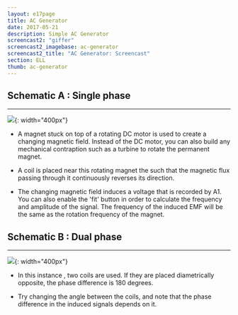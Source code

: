 ```yaml
---
layout: e17page
title: AC Generator
date: 2017-05-21
description: Simple AC Generator
screencast2: "giffer"
screencast2_imagebase: ac-generator
screencast2_title: "AC Generator: Screencast"
section: ELL
thumb: ac-generator
---
```


## Schematic A : Single phase
___

![](images/schematics/ac-generator.png){: width="400px"}

- A magnet stuck on top of a rotating DC motor is used to create a changing magnetic field. Instead of the DC motor, you can also build any mechanical contraption such as a turbine to rotate the permanent magnet.

- A coil is placed near this rotating magnet the such that the magnetic flux passing through it continuously reverses its direction.

- The changing magnetic field induces a voltage that is recorded by A1. You can also enable the 'fit' button in order to calculate the frequency and amplitude of the signal. The frequency of the induced EMF will be the same as the rotation frequency of the magnet.


## Schematic B : Dual phase
___
![](images/schematics/ac-generator2.png){: width="400px"}


- In this instance , two coils are used. If they are placed diametrically opposite, the phase difference is 180 degrees.

- Try changing the angle between the coils, and note that the phase difference in the induced signals depends on it.
